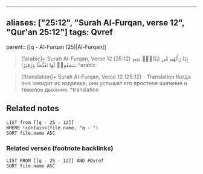
---
aliases: ["25:12", "Surah Al-Furqan, verse 12", "Qur'an 25:12"]
tags: Qvref
---

parent:: [[q - Al-Furqan (25)|Al-Furqan]]

> [!arabic]+ Surah Al-Furqan, Verse 12 (25:12)
> <span class="quran-arabic">إِذَا رَأَتْهُم مِّن مَّكَانٍۭ بَعِيدٍ سَمِعُوا۟ لَهَا تَغَيُّظًا وَزَفِيرًا</span>
^arabic

> [!translation]+ Surah Al-Furqan, Verse 12 (25:12) - Translation
> Когда оно завидит их издалека, они услышат его яростное шипение и тяжелое дыхание.
^translation



## Related notes
```dataview
LIST from [[q - 25 - 12]]
WHERE !contains(file.name, "q - ")
SORT file.name ASC
```

### Related verses (footnote backlinks)
```dataview
LIST FROM [[q - 25 - 12]] AND #Qvref
SORT file.name ASC
```

